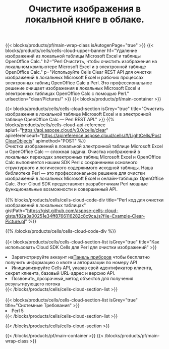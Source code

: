 ﻿---
title:  Очистите изображения в локальной книге в облаке.
description: Облачные API и SDK для очистки изображений по телефону Microsoft Excel и OpenOffice Calc. Четкие изображения в локальных таблицах с помощью облака Cells API. SDK поддерживает различные языки разработки. К ним относятся Android, C#, Go, Java, NodeJS, Perl, PHP, Python, Ruby и Swift.
---
{{< blocks/products/pf/main-wrap-class isAutogenPage="true" >}}
{{< blocks/products/cells/cells-cloud-upper-banner h1="Удаление изображений из локальной таблицы Microsoft Excel и таблицы OpenOffice Calc." h2="Perl Очистить, чтобы очистить изображения на локальном компьютере Microsoft Excel и в электронной таблице OpenOffice Calc." p="Используйте Cells Clear REST API для очистки изображений в локальных Microsoft Excel и рабочих процессах электронных таблиц OpenOffice Calc в Perl. Это профессиональное решение очищает изображения в локальных Microsoft Excel и электронных таблицах OpenOffice Calc с помощью Perl." urlsection="clear/Pictures/" >}}
{{< blocks/products/pf/main-container >}}

{{< blocks/products/cells/cells-cloud-section isGrey="true" title="Очистить изображения в локальной таблице Microsoft Excel и в электронной таблице OpenOffice Calc — Perl REST API." >}}
{{% blocks/products/cells/cells-cloud-api-reference apiurl="https://api.aspose.cloud/v3.0/cells/clear" apireferenceurl="https://apireference.aspose.cloud/cells/#/LightCells/PostClearObjects" apimethod="POST" %}}
<br/>
Очистка изображений в локальной электронной таблице Microsoft Excel и OpenOffice Calc — сложная задача. Очистка изображений в локальных переходах электронных таблиц Microsoft Excel и OpenOffice Calc выполняется нашим SDK Perl с сохранением основного структурного и логического содержимого исходной таблицы. Наша библиотека Perl — это профессиональное решение для очистки изображений в локальных Microsoft Excel и онлайн-таблицах OpenOffice Calc. Этот Cloud SDK предоставляет разработчикам Perl мощные функциональные возможности и совершенный API.
<br/>
<br/>
{{% blocks/products/cells/cells-cloud-code-div title="Perl код для очистки изображений в локальных таблицах" gistPath="https://gist.github.com/aspose-cells-cloud-gists/f82a3a00251e34ff8766116282c8c9ca.js?file=Example-Clear-Picture.pl" %}}
  
{{% /blocks/products/cells/cells-cloud-code-div %}}
<br/>
<br/>
{{< blocks/products/cells/cells-cloud-section-list isGrey="true" title="Как использовать Cloud SDK Cells для Perl для очистки изображений" >}}
<li> Зарегистрируйте аккаунт на<a href="https://dashboard.aspose.cloud/">Панель приборов</a> чтобы бесплатно получить информацию о квоте и авторизации по номеру API</li>
<li>Инициализируйте Cells API, указав свой идентификатор клиента, секрет клиента, базовый URL-адрес и версию API.</li>
<li>Позвонить_прозрачный_метод объектов для получения результирующего потока</li>
{{< /blocks/products/cells/cells-cloud-section-list >}}
<br/>
<br/>
{{< blocks/products/cells/cells-cloud-section-list isGrey="true" title="Системные Требования" >}}
<li>Perl 5</li>
{{< /blocks/products/cells/cells-cloud-section-list >}}

{{< /blocks/products/cells/cells-cloud-section >}}

{{< /blocks/products/pf/main-container >}}
{{< /blocks/products/pf/main-wrap-class >}}

